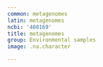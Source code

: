 ```yaml
---
common: metagenomes
latin: metagenomes
ncbi: '408169'
title: metagenomes
group: Environmental samples
image: .na.character

---
```

